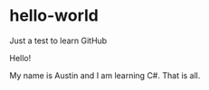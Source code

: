 # hello-world
Just a test to learn GitHub

Hello!

My name is Austin and I am learning C#. That is all.
